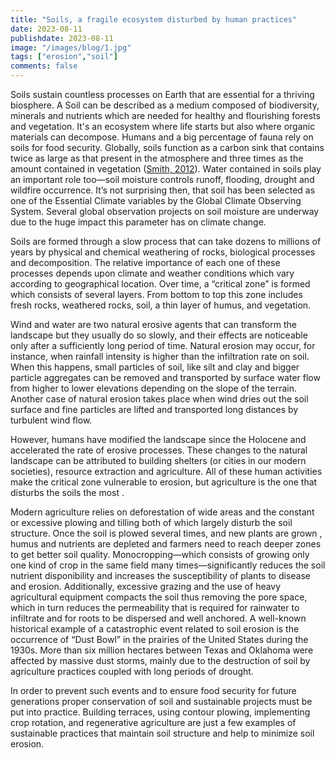 ```yaml
---
title: "Soils, a fragile ecosystem disturbed by human practices"
date: 2023-08-11
publishdate: 2023-08-11
image: "/images/blog/1.jpg"
tags: ["erosion","soil"]
comments: false
---
```


Soils sustain countless processes on Earth that are essential for a thriving biosphere. A Soil can be described as a medium composed of biodiversity, minerals and nutrients which are needed for healthy and flourishing forests and vegetation. It's an ecosystem where life starts but  also where organic materials can decompose. Humans and a big percentage of fauna rely on soils for food security. Globally, soils function as a carbon sink that contains twice as large as that present in the atmosphere and three times as the amount contained in vegetation ([Smith, 2012](https://www.sciencedirect.com/science/article/abs/pii/S1877343512000711)). Water contained in soils play an important role too—soil moisture controls runoff, flooding, drought and wildfire occurrence. It’s not surprising then, that soil has been selected as one of the Essential Climate variables by the Global Climate Observing System.  Several global observation projects on soil moisture are underway due to the huge impact this parameter has on climate change.

Soils are formed through a slow process that can take dozens to millions of years by physical and chemical weathering of rocks, biological processes and decomposition. The relative importance of each one of these processes depends upon climate and weather conditions which vary according to geographical location. Over time, a “critical zone” is formed which consists of several layers. From bottom to top this zone includes fresh rocks, weathered rocks, soil, a thin layer of humus, and  vegetation.

Wind and water are two natural erosive agents that can transform the landscape but they usually do so slowly, and their effects are noticeable only after a sufficiently long period of time. Natural erosion may occur, for instance, when rainfall intensity is higher than the infiltration rate on soil. When this happens, small particles of soil, like silt and clay and bigger particle aggregates can be removed and transported by surface water flow from higher to lower elevations depending on the  slope of the terrain. Another case of natural erosion takes place when wind dries out the soil surface and fine particles are lifted and transported long distances by turbulent wind flow.

However, humans have modified the landscape since the Holocene and accelerated the rate of erosive processes. These changes to the natural landscape can be attributed to building shelters (or cities in our modern societies), resource extraction and agriculture. All of these human activities make the critical zone vulnerable to erosion, but agriculture is the one that disturbs the soils the most .

Modern agriculture relies on deforestation of wide areas and the constant or excessive plowing and tilling  both of which largely disturb the soil structure. Once the soil is plowed several times, and new plants are grown , humus and nutrients are depleted and farmers need to reach deeper zones to get better soil quality. Monocropping—which consists of growing only one kind of crop in the same field many times—significantly reduces the soil nutrient disponibility and increases the susceptibility of plants to disease and erosion. Additionally, excessive grazing and the use of heavy agricultural equipment compacts the soil thus removing the pore space, which in turn reduces the permeability that is required for rainwater to infiltrate and for roots to be dispersed and well anchored. A well-known historical example of a catastrophic event related to soil erosion is the occurrence of “Dust Bowl” in the prairies of the United States during the 1930s. More than six million hectares between Texas and Oklahoma were affected by massive dust storms, mainly due to the destruction of soil by agriculture practices coupled with long periods of drought. 

In order to prevent such events and to ensure food security for future generations  proper conservation of soil and sustainable projects must be put into practice. Building terraces, using contour plowing, implementing crop rotation, and regenerative agriculture are just a few examples of sustainable practices that maintain soil structure and help to minimize soil erosion. 
